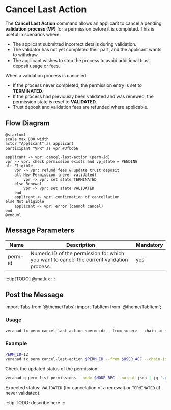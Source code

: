 # Cancel Last Action

The **Cancel Last Action** command allows an applicant to cancel a pending **validation process (VP)** for a permission before it is completed. This is useful in scenarios where:

- The applicant submitted incorrect details during validation.
- The validator has not yet completed their part, and the applicant wants to withdraw.
- The applicant wishes to stop the process to avoid additional trust deposit usage or fees.

When a validation process is canceled:

- If the process never completed, the permission entry is set to **TERMINATED**.
- If the process had previously been validated and was renewed, the permission state is reset to **VALIDATED**.
- Trust deposit and validation fees are refunded where applicable.

## Flow Diagram

```plantuml
@startuml
scale max 800 width
actor "Applicant" as applicant
participant "VPR" as vpr #3fbdb6

applicant -> vpr: cancel-last-action (perm-id)
vpr -> vpr: check permission exists and vp_state = PENDING
alt Eligible
    vpr -> vpr: refund fees & update trust deposit
    alt New Permission (never validated)
        vpr -> vpr: set state TERMINATED
    else Renewal
        vpr -> vpr: set state VALIDATED
    end
    applicant <- vpr: confirmation of cancellation
else Not Eligible
    applicant <- vpr: error (cannot cancel)
end
@enduml
```

## Message Parameters

|Name               |Description                            |Mandatory|
|-------------------|---------------------------------------|--------|
|perm-id| Numeric ID of the permission for which you want to cancel the current validation process. | yes |

:::tip[TODO]
@matlux
:::

## Post the Message

import Tabs from '@theme/Tabs';
import TabItem from '@theme/TabItem';

<Tabs>
  <TabItem value="cli" label="CLI" default>

### Usage

```bash
veranad tx perm cancel-last-action <perm-id> --from <user> --chain-id <chain-id> --keyring-backend test --fees <amount> --gas auto
```

### Example

```bash
PERM_ID=12
veranad tx perm cancel-last-action $PERM_ID --from $USER_ACC --chain-id $CHAIN_ID --keyring-backend test --fees 600000uvna --node $NODE_RPC
```

Check the updated status of the permission:
```bash
veranad q perm list-permissions --node $NODE_RPC --output json | jq '.permissions[] | select(.id == "'$PERM_ID'")'
```

Expected status: `VALIDATED` (for cancelation of a renewal) or `TERMINATED` (if never validated).

  </TabItem>
  
  <TabItem value="frontend" label="Frontend">
    :::tip
    TODO: describe here
    :::
  </TabItem>
</Tabs>
